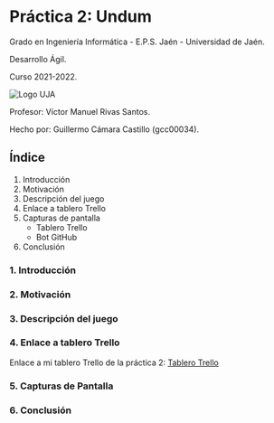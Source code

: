 # Práctica 2: Undum

Grado en Ingeniería Informática - E.P.S. Jaén - Universidad de Jaén.

Desarrollo Ágil.

Curso 2021-2022.

![Logo UJA](https://imgs.search.brave.com/SeO89I5Gf3erxntdCwmT9MCc0tZR5Cs8wRJcxAim3XE/rs:fit:323:173:1/g:ce/aHR0cHM6Ly93d3cu/dWphZW4uZXMvZ29i/aWVybm8vdmljY29t/L3NpdGVzL2dvYmll/cm5vX3ZpY2NvbS9m/aWxlcy91cGxvYWRz/L2lubGluZS1pbWFn/ZXMvTWFyY2ElMjBV/bml2ZXJzaWRhZCUy/MGRlJTIwSmFlbi5w/bmc)

Profesor: Víctor Manuel Rivas Santos.

Hecho por: Guillermo Cámara Castillo (gcc00034).



## Índice
1. Introducción
2. Motivación
3. Descripción del juego
4. Enlace a tablero Trello
5. Capturas de pantalla
   - Tablero Trello
   - Bot GitHub
6. Conclusión

### 1. Introducción
### 2. Motivación
### 3. Descripción del juego
### 4. Enlace a tablero Trello
Enlace a mi tablero Trello de la práctica 2: [Tablero Trello](https://trello.com/b/p8UYNgjW/pr%C3%A1ctica-2)
### 5. Capturas de Pantalla
### 6. Conclusión




